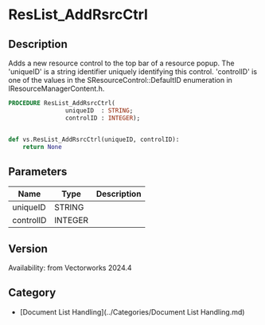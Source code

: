 # ResList_AddRsrcCtrl

## Description
Adds a new resource control to the top bar of a resource popup. The 'uniqueID' is a string identifier uniquely identifying this control. 'controlID' is one of the values in the SResourceControl::DefaultID enumeration in IResourceManagerContent.h.

```pascal
PROCEDURE ResList_AddRsrcCtrl(
				uniqueID  : STRING;
				controlID : INTEGER);
```

```python

def vs.ResList_AddRsrcCtrl(uniqueID, controlID):
    return None
```

## Parameters
|Name|Type|Description|
|---|---|---|
|uniqueID|STRING||
|controlID|INTEGER||

## Version
Availability: from Vectorworks 2024.4

## Category
* [Document List Handling](../Categories/Document List Handling.md)

